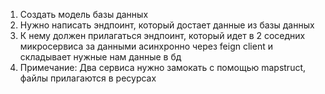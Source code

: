 1) Создать модель базы данных
2) Нужно написать эндпоинт, который достает данные из базы данных
3) К нему должен прилагаться эндпоинт, который идет в 2 соседних микросервиса за данными асинхронно через feign client и складывает нужные нам данные в бд
4) Примечание: Два сервиса нужно замокать с помощью mapstruct, файлы прилагаются в ресурсах
